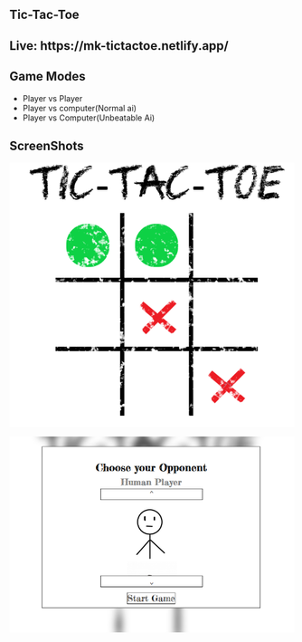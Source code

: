 <h2> Tic-Tac-Toe </h2>
<h2> Live: https://mk-tictactoe.netlify.app/ </h2>

<h2> Game Modes </h2>
<ul>
  <li> Player vs Player </li> 
  <li> Player vs computer(Normal ai) </li>
  <li> Player vs Computer(Unbeatable Ai) </li>
</ul>

<h2> ScreenShots </h2>


![Art sample](https://github.com/MijackK/tic-tac-toe/blob/main/board/tictac1.PNG)



![Art sample](https://github.com/MijackK/tic-tac-toe/blob/main/board/tictac2.PNG)
